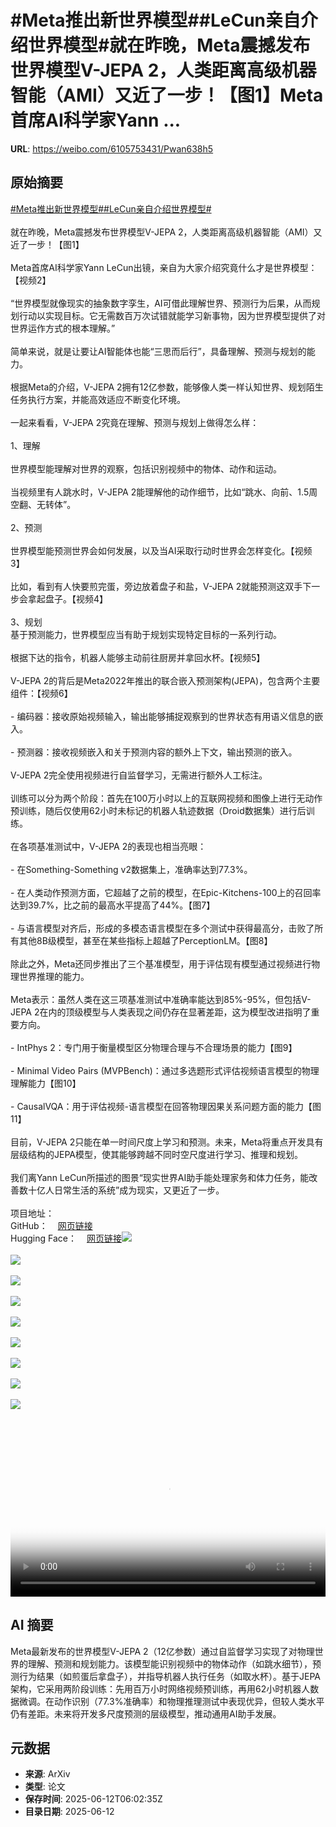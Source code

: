 # #Meta推出新世界模型##LeCun亲自介绍世界模型#就在昨晚，Meta震撼发布世界模型V-JEPA 2，人类距离高级机器智能（AMI）又近了一步！【图1】Meta首席AI科学家Yann ...

**URL**: https://weibo.com/6105753431/Pwan638h5

## 原始摘要

<a href="https://m.weibo.cn/search?containerid=231522type%3D1%26t%3D10%26q%3D%23Meta%E6%8E%A8%E5%87%BA%E6%96%B0%E4%B8%96%E7%95%8C%E6%A8%A1%E5%9E%8B%23&amp;extparam=%23Meta%E6%8E%A8%E5%87%BA%E6%96%B0%E4%B8%96%E7%95%8C%E6%A8%A1%E5%9E%8B%23" data-hide=""><span class="surl-text">#Meta推出新世界模型#</span></a><a href="https://m.weibo.cn/search?containerid=231522type%3D1%26t%3D10%26q%3D%23LeCun%E4%BA%B2%E8%87%AA%E4%BB%8B%E7%BB%8D%E4%B8%96%E7%95%8C%E6%A8%A1%E5%9E%8B%23&amp;extparam=%23LeCun%E4%BA%B2%E8%87%AA%E4%BB%8B%E7%BB%8D%E4%B8%96%E7%95%8C%E6%A8%A1%E5%9E%8B%23" data-hide=""><span class="surl-text">#LeCun亲自介绍世界模型#</span></a><br><br>就在昨晚，Meta震撼发布世界模型V-JEPA 2，人类距离高级机器智能（AMI）又近了一步！【图1】<br><br>Meta首席AI科学家Yann LeCun出镜，亲自为大家介绍究竟什么才是世界模型：【视频2】<br><br>“世界模型就像现实的抽象数字孪生，AI可借此理解世界、预测行为后果，从而规划行动以实现目标。它无需数百万次试错就能学习新事物，因为世界模型提供了对世界运作方式的根本理解。”<br><br>简单来说，就是让要让AI智能体也能“三思而后行”，具备理解、预测与规划的能力。<br><br>根据Meta的介绍，V-JEPA 2拥有12亿参数，能够像人类一样认知世界、规划陌生任务执行方案，并能高效适应不断变化环境。<br><br>一起来看看，V-JEPA 2究竟在理解、预测与规划上做得怎么样：<br><br>1、理解<br><br>世界模型能理解对世界的观察，包括识别视频中的物体、动作和运动。<br><br>当视频里有人跳水时，V-JEPA 2能理解他的动作细节，比如“跳水、向前、1.5周空翻、无转体”。<br><br>2、预测<br><br>世界模型能预测世界会如何发展，以及当AI采取行动时世界会怎样变化。【视频3】<br><br>比如，看到有人快要煎完蛋，旁边放着盘子和盐，V-JEPA 2就能预测这双手下一步会拿起盘子。【视频4】<br><br>3、规划<br>基于预测能力，世界模型应当有助于规划实现特定目标的一系列行动。<br><br>根据下达的指令，机器人能够主动前往厨房并拿回水杯。【视频5】<br><br>V-JEPA 2的背后是Meta2022年推出的联合嵌入预测架构(JEPA)，包含两个主要组件：【视频6】<br><br>- 编码器：接收原始视频输入，输出能够捕捉观察到的世界状态有用语义信息的嵌入。<br><br>- 预测器：接收视频嵌入和关于预测内容的额外上下文，输出预测的嵌入。<br><br>V-JEPA 2完全使用视频进行自监督学习，无需进行额外人工标注。<br><br>训练可以分为两个阶段：首先在100万小时以上的互联网视频和图像上进行无动作预训练，随后仅使用62小时未标记的机器人轨迹数据（Droid数据集）进行后训练。<br><br>在各项基准测试中，V-JEPA 2的表现也相当亮眼：<br><br>- 在Something-Something v2数据集上，准确率达到77.3%。<br><br>- 在人类动作预测方面，它超越了之前的模型，在Epic-Kitchens-100上的召回率达到39.7%，比之前的最高水平提高了44%。【图7】<br><br>- 与语言模型对齐后，形成的多模态语言模型在多个测试中获得最高分，击败了所有其他8B级模型，甚至在某些指标上超越了PerceptionLM。【图8】<br><br>除此之外，Meta还同步推出了三个基准模型，用于评估现有模型通过视频进行物理世界推理的能力。<br><br>Meta表示：虽然人类在这三项基准测试中准确率能达到85%-95%，但包括V-JEPA 2在内的顶级模型与人类表现之间仍存在显著差距，这为模型改进指明了重要方向。<br><br>- IntPhys 2：专门用于衡量模型区分物理合理与不合理场景的能力【图9】<br><br>- Minimal Video Pairs (MVPBench)：通过多选题形式评估视频语言模型的物理理解能力【图10】<br><br>- CausalVQA：用于评估视频-语言模型在回答物理因果关系问题方面的能力【图11】<br><br>目前，V-JEPA 2只能在单一时间尺度上学习和预测。未来，Meta将重点开发具有层级结构的JEPA模型，使其能够跨越不同时空尺度进行学习、推理和规划。<br><br>我们离Yann LeCun所描述的图景“现实世界AI助手能处理家务和体力任务，能改善数十亿人日常生活的系统”成为现实，又更近了一步。<br><br>项目地址：<br>GitHub：<a href="https://weibo.cn/sinaurl?u=https%3A%2F%2Fgithub.com%2Ffacebookresearch%2Fvjepa2" data-hide=""><span class="url-icon"><img style="width: 1rem;height: 1rem" src="https://h5.sinaimg.cn/upload/2015/09/25/3/timeline_card_small_web_default.png" referrerpolicy="no-referrer"></span><span class="surl-text">网页链接</span></a><br>Hugging Face：<a href="https://weibo.cn/sinaurl?u=https%3A%2F%2Fhuggingface.co%2Fcollections%2Ffacebook%2Fv-jepa-2-6841bad8413014e185b497a6" data-hide=""><span class="url-icon"><img style="width: 1rem;height: 1rem" src="https://h5.sinaimg.cn/upload/2015/09/25/3/timeline_card_small_web_default.png" referrerpolicy="no-referrer"></span><span class="surl-text">网页链接</span></a><img style="" src="https://tvax3.sinaimg.cn/large/006Fd7o3gy1i2ccmu076jj30yk0zktph.jpg" referrerpolicy="no-referrer"><br><br><img style="" src="https://tvax1.sinaimg.cn/large/006Fd7o3ly1i2ccoylujpj31hc0u0gn6.jpg" referrerpolicy="no-referrer"><br><br><img style="" src="https://tvax3.sinaimg.cn/large/006Fd7o3ly1i2ccoym7hgj30zk0k0mxl.jpg" referrerpolicy="no-referrer"><br><br><img style="" src="https://tvax3.sinaimg.cn/large/006Fd7o3ly1i2ccoyuxl7j30zk0k0aax.jpg" referrerpolicy="no-referrer"><br><br><img style="" src="https://tvax1.sinaimg.cn/large/006Fd7o3ly1i2ccozte9pj30zk0k0jss.jpg" referrerpolicy="no-referrer"><br><br><img style="" src="https://tvax4.sinaimg.cn/large/006Fd7o3gy1i2ccnzqapvg31hc0g47wn.gif" referrerpolicy="no-referrer"><br><br><img style="" src="https://tvax4.sinaimg.cn/large/006Fd7o3gy1i2cco04jprj30x50dptdf.jpg" referrerpolicy="no-referrer"><br><br><img style="" src="https://tvax3.sinaimg.cn/large/006Fd7o3gy1i2cco1w34ij30vb0n5wmx.jpg" referrerpolicy="no-referrer"><br><br><img style="" src="https://tvax4.sinaimg.cn/large/006Fd7o3gy1i2ccok0mtbg30mg06o1l3.gif" referrerpolicy="no-referrer"><br><br><br clear="both"><div style="clear: both"></div><video controls="controls" poster="https://tvax2.sinaimg.cn/orj480/006Fd7o3ly1i2ccoz3xlxj31hc0u0gn6.jpg" style="width: 100%"><source src="https://f.video.weibocdn.com/o0/UXreKy3Flx08oYJJgWas010412016oxI0E010.mp4?label=mp4_720p&amp;template=1280x720.25.0&amp;ori=0&amp;ps=1CwnkDw1GXwCQx&amp;Expires=1749711661&amp;ssig=%2BP5F%2BHbJPz&amp;KID=unistore,video"><source src="https://f.video.weibocdn.com/o0/T9AsEl0Xlx08oYJHW5KU01041200AaSy0E010.mp4?label=mp4_hd&amp;template=852x480.25.0&amp;ori=0&amp;ps=1CwnkDw1GXwCQx&amp;Expires=1749711661&amp;ssig=EzZxwMgXMO&amp;KID=unistore,video"><source src="https://f.video.weibocdn.com/o0/1pjg7hVplx08oYJHPsGA01041200nc6z0E010.mp4?label=mp4_ld&amp;template=640x360.25.0&amp;ori=0&amp;ps=1CwnkDw1GXwCQx&amp;Expires=1749711661&amp;ssig=QyyGzmbpKF&amp;KID=unistore,video"><p>视频无法显示，请前往<a href="https://video.weibo.com/show?fid=1034%3A5176662967648315" target="_blank" rel="noopener noreferrer">微博视频</a>观看。</p></video>

## AI 摘要

Meta最新发布的世界模型V-JEPA 2（12亿参数）通过自监督学习实现了对物理世界的理解、预测和规划能力。该模型能识别视频中的物体动作（如跳水细节），预测行为结果（如煎蛋后拿盘子），并指导机器人执行任务（如取水杯）。基于JEPA架构，它采用两阶段训练：先用百万小时网络视频预训练，再用62小时机器人数据微调。在动作识别（77.3%准确率）和物理推理测试中表现优异，但较人类水平仍有差距。未来将开发多尺度预测的层级模型，推动通用AI助手发展。

## 元数据

- **来源**: ArXiv
- **类型**: 论文
- **保存时间**: 2025-06-12T06:02:35Z
- **目录日期**: 2025-06-12
